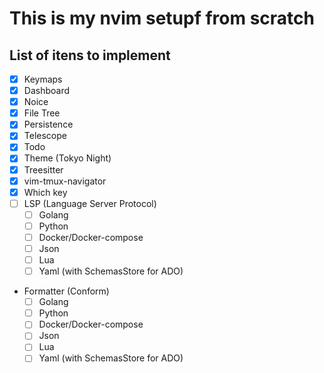 # This is my nvim setupf from scratch

## List of itens to implement

- [x] Keymaps
- [x] Dashboard
- [x] Noice
- [x] File Tree
- [x] Persistence
- [x] Telescope
- [x] Todo
- [x] Theme (Tokyo Night)
- [x] Treesitter
- [x] vim-tmux-navigator
- [x] Which key
- [ ] LSP (Language Server Protocol)
  - [ ] Golang
  - [ ] Python
  - [ ] Docker/Docker-compose
  - [ ] Json
  - [ ] Lua
  - [ ] Yaml (with SchemasStore for ADO)
- Formatter (Conform)
  - [ ] Golang
  - [ ] Python
  - [ ] Docker/Docker-compose
  - [ ] Json
  - [ ] Lua
  - [ ] Yaml (with SchemasStore for ADO)
